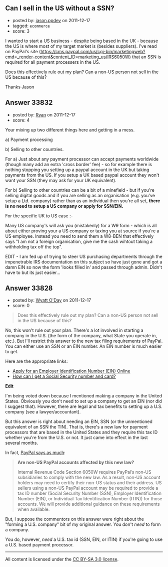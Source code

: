 ## Can I sell in the US without a SSN?

- posted by: [jason.ppdev](https://stackexchange.com/users/-1/15089-jason-ppdev) on 2011-12-17
- tagged: `ecommerce`
- score: 3

I wanted to start a US business - despite being based in the UK - because the US is where most of my target market is (besides suppliers). I've read on PayPal's site (https://cms.paypal.com/us/cgi-bin/marketingweb?cmd=_render-content&content_ID=marketing_us/IRS6050W) that an SSN is required for all payment processers in the US.

Does this effectively rule out my plan? Can a non-US person not sell in the US because of this?

Thanks
Jason


## Answer 33832

- posted by: [Ryan](https://stackexchange.com/users/-1/465-ryan) on 2011-12-17
- score: 4

Your mixing up two different things here and getting in a mess.

a) Payment processing

b) Selling to other countries.

For a) Just about any payment processor can accept payments worldwide (though many add an extra 'cross border' fee) - so for example there is nothing stopping you setting up a paypal account in the UK but taking payments from the US. If you setup a UK based paypal account they won't want your SSN (they may ask for your UK equivalent).

For b) Selling to other countries can be a bit of a minefield - but if you're selling digital goods and if you are selling as an organisation (e.g. you've setup a Ltd. company) rather than as an individual then you're all set, **there is no need to setup a US company or apply for SSN/EIN.**

For the specific UK to US case :-

Many US company's will ask you (mistakenly) for a W9 form - which is all about either proving your a US company or taxing you at source if you're a US employee. Instead you need to send them a W8-BEN that effectively says "I am not a foreign organisation, give me the cash wihtout taking a withholding tax off the top".

EDIT - I am fed up of trying to steer US purchasing departments through the impenetrable IRS documentation on this subject so have just gone and got a damn EIN so now the form 'looks filled in' and passed through admin. Didn't have to but its just easier...


## Answer 33828

- posted by: [Wyatt O'Day](https://stackexchange.com/users/-1/5714-wyatt-o-day) on 2011-12-17
- score: 0

<blockquote>
  <p>Does this effectively rule out my plan? Can a non-US person not sell in the US because of this?</p>
</blockquote>

<p>No, this won't rule out your plan. There's a lot involved in starting a company in the U.S. (the form of the company, what State you operate in, etc.). But I'll restrict this answer to the new tax filing requirements of PayPal. You can either use an SSN or an EIN number. An EIN number is much easier to get.</p>

<p>Here are the appropriate links:</p>

<ul>
<li><a href="http://www.irs.gov/businesses/small/article/0,,id=102767,00.html" rel="nofollow">Apply for an Employer Identification Number (EIN) Online</a></li>
<li><a href="http://www.ssa.gov/pubs/10096.html#2" rel="nofollow">How can I get a Social Security number and card?</a></li>
</ul>

<p><strong>Edit</strong></p>

<p>I'm being voted down because I mentioned making a company in the United States. Obviously you don't need to set up a company to get an EIN (nor did I suggest that). However, there are legal and tax benefits to setting up a U.S. company (see a lawyer/accountant).</p>

<p>But this answer is right about needing an EIN, SSN (or the unmentioned equivalent of an SSN the TIN). That is, there's a new law for payment processors that are based in the United States and they require this tax ID whether you're from the U.S. or not. It just came into effect in the last several months.</p>

<p>In fact, <a href="https://cms.paypal.com/us/cgi-bin/marketingweb?cmd=_render-content&amp;content_ID=marketing_us/IRS6050W" rel="nofollow">PayPal says as much</a>:</p>

<blockquote>
  <p><strong>Are non-US PayPal accounts affected by this new law?</strong></p>
  
  <p>Internal Revenue Code Section 6050W requires PayPal’s non-US subsidiaries to comply with the new law. As a result, non-US account holders may need to certify their non-US status and their address. US sellers using a non-US PayPal account may be required to provide a tax ID number (Social Security Number (SSN), Employer Identification Number (EIN), or Individual Tax Identification Number (ITIN)) for those accounts. We will provide additional guidance on these requirements when available.</p>
</blockquote>

<p>But, I suppose the commentors on this answer were right about the "forming a U.S. company" bit of my original answer. You don't <em>need</em> to form a company.</p>

<p>You do, however, <em>need</em> a U.S. tax id (SSN, EIN, or ITIN) if you're going to use a U.S. based payment processor.</p>




---

All content is licensed under the [CC BY-SA 3.0 license](https://creativecommons.org/licenses/by-sa/3.0/).
